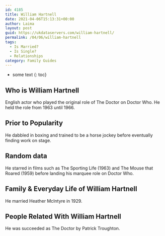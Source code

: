 ```yaml
---
id: 4185
title: William Hartnell
date: 2021-04-06T15:13:31+00:00
author: Laima
layout: post
guid: https://ukdataservers.com/william-hartnell/
permalink: /04/06/william-hartnell
tags:
  - Is Married?
  - Is Single?
  - Relationships
category: Family Guides
---
```


* some text
{: toc}


## Who is William Hartnell
                  
                  
                  
English actor who played the original role of The Doctor on Doctor Who. He held the role from 1963 until 1966.
                  
              
            
              
            
                
                
                
## Prior to Popularity
                  
                  
                  
He dabbled in boxing and trained to be a horse jockey before eventually finding work on stage.
                  
              
            
              
            
                
                
                
## Random data
                  
                  
                  
He starred in films such as The Sporting Life (1963) and The Mouse that Roared (1959) before landing his marquee role on Doctor Who.
                  
              
            
              
            
                
                
                
## Family & Everyday Life of William Hartnell
                  
                  
                  
He married Heather McIntyre in 1929.
                  
              
            
              
            
                
                
                
## People Related With William Hartnell
                  
                  
                  
He was succeeded as The Doctor by Patrick Troughton.
                  
              
            
              
            
                
              
            
              
              
            
            
              
            
          
          
          